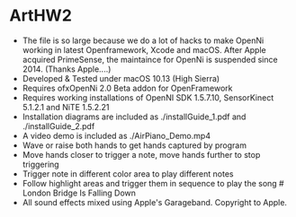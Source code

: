 # ArtHW2
- The file is so large because we do a lot of hacks to make OpenNi working in latest Openframework, Xcode and macOS. After Apple acquired PrimeSense, the maintaince for OpenNi is suspended since 2014. (Thanks Apple....) 
- Developed & Tested under macOS 10.13 (High Sierra)
- Requires ofxOpenNi 2.0 Beta addon for OpenFramework
- Requires working installations of OpenNI SDK 1.5.7.10, SensorKinect 5.1.2.1 and NiTE 1.5.2.21
- Installation diagrams are included as ./installGuide_1.pdf and ./installGuide_2.pdf
- A video demo is included as ./AirPiano_Demo.mp4
- Wave or raise both hands to get hands captured by program
- Move hands closer to trigger a note, move hands further to stop triggering
- Trigger note in different color area to play different notes
- Follow highlight areas and trigger them in sequence to play the song # London Bridge Is Falling Down
- All sound effects mixed using Apple's Garageband. Copyright to Apple.
